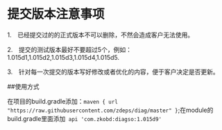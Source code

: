# 提交版本注意事项
1.　已经提交过的的正式版本不可以删除，不然会造成客户无法使用。

2.　提交的测试版本最好不要超过5个，例如：1.015d1,1.015d2,1.015d3,1.015d4,1.015d5.

3.　针对每一次提交的版本写好修改或者优化的内容，便于客户决定是否更新。

##使用方式

在项目的build.gradle添加：```maven { url "https://raw.githubusercontent.com/zdeps/diag/master" }```;在module的build.gradle里面添加``` api 'com.zkobd:diagso:1.015d9'```
